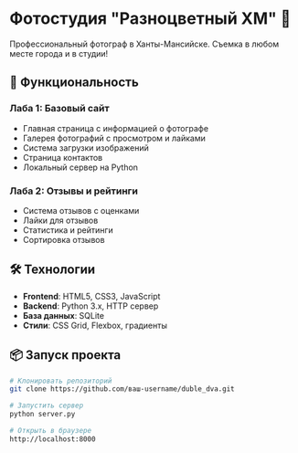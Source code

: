 # Фотостудия "Разноцветный ХМ" 🎨

Профессиональный фотограф в Ханты-Мансийске. Съемка в любом месте города и в студии!

## 🚀 Функциональность

### Лаба 1: Базовый сайт
- Главная страница с информацией о фотографе
- Галерея фотографий с просмотром и лайками
- Система загрузки изображений
- Страница контактов
- Локальный сервер на Python

### Лаба 2: Отзывы и рейтинги
- Система отзывов с оценками
- Лайки для отзывов
- Статистика и рейтинги
- Сортировка отзывов

## 🛠 Технологии

- **Frontend**: HTML5, CSS3, JavaScript
- **Backend**: Python 3.x, HTTP сервер
- **База данных**: SQLite
- **Стили**: CSS Grid, Flexbox, градиенты

## 📦 Запуск проекта

```bash
# Клонировать репозиторий
git clone https://github.com/ваш-username/duble_dva.git

# Запустить сервер
python server.py

# Открыть в браузере
http://localhost:8000
